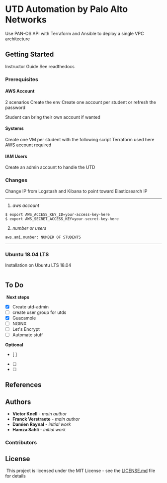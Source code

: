 # UTD Automation by Palo Alto Networks
Use PAN-OS API with Terraform and Ansible to deploy a single VPC architecture



## Getting Started

Instructor Guide
See readthedocs

### Prerequisites

#### AWS Account

2 scenarios
Create the env
Create one account per student or refresh the password


Student can bring their own account if wanted

#### Systems

Create one VM per student with the following script
Terraform used here
AWS account required

#### IAM Users

Create an admin account to handle the UTD

### Changes

Change IP from Logstash and Kibana to point toward Elasticsearch IP

---
1. *aws account*
```
$ export AWS_ACCESS_KEY_ID=your-access-key-here
$ export AWS_SECRET_ACCESS_KEY=your-secret-key-here
```

2. *number or users*
```
aws.ami.number: NUMBER OF STUDENTS
```

---

### Ubuntu 18.04 LTS

Installation on Ubuntu LTS 18.04

```

```

## To Do
​
**Next steps**
- [x] Create utd-admin
- [ ] create user group for utds
- [x] Guacamole
- [ ] NGINX
- [ ] Let's Encrypt
- [ ] Automate stuff
​

**Optional**
- [ ] 
- [ ] 
- [ ] 

## References


## Authors

* **Victor Knell** - *main author*
* **Franck Verstraete** - *main author*
* **Damien Raynal** - *initial work*
* **Hamza Sahli** - *initial work*

### Contributors 


## License
​
This project is licensed under the MIT License - see the [LICENSE.md](https://github.com/damray/panelk/blob/master/LICENSE.md) file for details